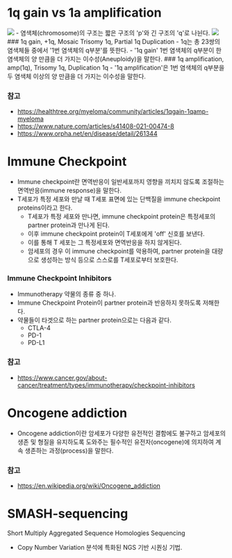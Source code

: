 # 1q gain vs 1a amplification
<img src="https://lh6.googleusercontent.com/DgZyuNs2z1q5soaD8eHlJB6egg_AK6agbhXyU8_JjT54S2zuZfbix45DKn4ycUct9a-qdBF5hcKfO-Jo9fT313fji6ZyaXuKy9Myiz_5jhN6wUjJ4BC-63lnyYGs2GKiZTTBS2jq8Ig2ly0dSFk">
- 염색체(chromosome)의 구조는 짧은 구조의 'p'와 긴 구조의 'q'로 나뉜다.

<img src="https://lh3.googleusercontent.com/Vh8c9zdWWyp8VlL2FDzGKLbyX2PKSfNeX49DqRd2OAWrUycXS7YlnXSlz8reBRBOK1AN1h1Ji4fq8APb8ZszeUulxhuDza7kjqCx-J7CtvAYdTyryRzKbM-2_Ti6Yebluxml2OQt-ckOt7L12BE">
### 1q gain, +1q, Mosaic Trisomy 1q, Partial 1q Duplication
- 1q는 총 23쌍의 염색체들 중에서 '1번 염색체의 q부분'를 뜻한다.
- '1q gain' 1번 염색체의 q부분이 한 염색체의 양 만큼을 더 가지는 이수성(Aneuploidy)을 말한다. 
### 1q amplification, amp(1q), Trisomy 1q, Duplication 1q
- '1q amplification'은 1번 염색체의 q부분을 두 염색체 이상의 양 만큼을 더 가지는 이수성을 말한다. 

### 참고
- https://healthtree.org/myeloma/community/articles/1qgain-1qamp-myeloma
- https://www.nature.com/articles/s41408-021-00474-8
- https://www.orpha.net/en/disease/detail/261344
# Immune Checkpoint
- Immune checkpoint란 면역반응이 일반세포까지 영향을 끼치지 않도록 조절하는 면역반응(immune response)을 말한다.
- T세포가 특정 세포와 만날 때 T세포 표면에 있는 단백질을 immune checkpoint proteins이라고 한다.
	- T세포가 특정 세포와 만나면, immune checkpoint protein은 특정세포의 partner protein과 만나게 된다.
	- 이후 immune checkpoint protein이 T세포에게 'off' 신호를 보낸다.
	- 이를 통해 T 세포는 그 특정세포와 면역반응을 하지 않게된다.
	- 암세포의 경우 이 immune checkpoint를 악용하여, partner protein을 대량으로 생성하는 방식 등으로 스스로를 T세포로부터 보호한다.
### Immune Checkpoint Inhibitors
- Immunotherapy 약물의 종류 중 하나.
- Immune Checkpoint Protein이 partner protein과 반응하지 못하도록 저해한다.
- 약물들이 타겟으로 하는 partner protein으로는 다음과 같다.
	- CTLA-4
	- PD-1
	- PD-L1

### 참고
- https://www.cancer.gov/about-cancer/treatment/types/immunotherapy/checkpoint-inhibitors
# Oncogene addiction
- Oncogene addiction이란 암세포가 다양한 유전적인 결함에도 불구하고 암세포의 생존 및 형질을 유지하도록 도와주는 필수적인 유전자(oncogene)에 의지하여 계속 생존하는 과정(process)을 말한다.
### 참고
- https://en.wikipedia.org/wiki/Oncogene_addiction
# SMASH-sequencing
Short Multiply Aggregated Sequence Homologies Sequencing
- Copy Number Variation 분석에 특화된 NGS 기반 시퀀싱 기법.